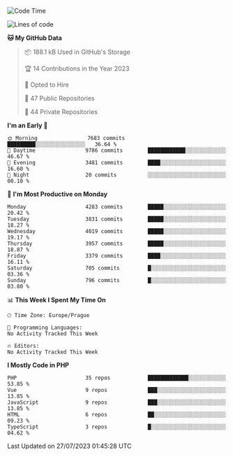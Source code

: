 <!--START_SECTION:waka-->
![Code Time](http://img.shields.io/badge/Code%20Time-1%2C583%20hrs%2058%20mins-blue)

![Lines of code](https://img.shields.io/badge/From%20Hello%20World%20I%27ve%20Written-6.8%20million%20lines%20of%20code-blue)

**🐱 My GitHub Data** 

> 📦 188.1 kB Used in GitHub's Storage 
 > 
> 🏆 14 Contributions in the Year 2023
 > 
> 💼 Opted to Hire
 > 
> 📜 47 Public Repositories 
 > 
> 🔑 44 Private Repositories 
 > 
**I'm an Early 🐤** 

```text
🌞 Morning                7683 commits        █████████░░░░░░░░░░░░░░░░   36.64 % 
🌆 Daytime                9786 commits        ████████████░░░░░░░░░░░░░   46.67 % 
🌃 Evening                3481 commits        ████░░░░░░░░░░░░░░░░░░░░░   16.60 % 
🌙 Night                  20 commits          ░░░░░░░░░░░░░░░░░░░░░░░░░   00.10 % 
```
📅 **I'm Most Productive on Monday** 

```text
Monday                   4283 commits        █████░░░░░░░░░░░░░░░░░░░░   20.42 % 
Tuesday                  3831 commits        █████░░░░░░░░░░░░░░░░░░░░   18.27 % 
Wednesday                4019 commits        █████░░░░░░░░░░░░░░░░░░░░   19.17 % 
Thursday                 3957 commits        █████░░░░░░░░░░░░░░░░░░░░   18.87 % 
Friday                   3379 commits        ████░░░░░░░░░░░░░░░░░░░░░   16.11 % 
Saturday                 705 commits         █░░░░░░░░░░░░░░░░░░░░░░░░   03.36 % 
Sunday                   796 commits         █░░░░░░░░░░░░░░░░░░░░░░░░   03.80 % 
```


📊 **This Week I Spent My Time On** 

```text
🕑︎ Time Zone: Europe/Prague

💬 Programming Languages: 
No Activity Tracked This Week

🔥 Editors: 
No Activity Tracked This Week
```

**I Mostly Code in PHP** 

```text
PHP                      35 repos            █████████████░░░░░░░░░░░░   53.85 % 
Vue                      9 repos             ███░░░░░░░░░░░░░░░░░░░░░░   13.85 % 
JavaScript               9 repos             ███░░░░░░░░░░░░░░░░░░░░░░   13.85 % 
HTML                     6 repos             ██░░░░░░░░░░░░░░░░░░░░░░░   09.23 % 
TypeScript               3 repos             █░░░░░░░░░░░░░░░░░░░░░░░░   04.62 % 
```




 Last Updated on 27/07/2023 01:45:28 UTC
<!--END_SECTION:waka-->
<!--
**AlexKratky/AlexKratky** is a ✨ _special_ ✨ repository because its `README.md` (this file) appears on your GitHub profile.

Here are some ideas to get you started:

- 🔭 I’m currently working on ...
- 🌱 I’m currently learning ...
- 👯 I’m looking to collaborate on ...
- 🤔 I’m looking for help with ...
- 💬 Ask me about ...
- 📫 How to reach me: ...
- 😄 Pronouns: ...
- ⚡ Fun fact: ...
-->
